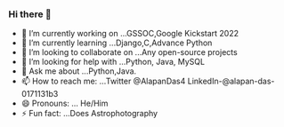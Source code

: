 ### Hi there 👋

<!--
**AlapanDas/AlapanDas** is a ✨ _special_ ✨ repository because its `README.md` (this file) appears on your GitHub profile.-->



- 🔭 I’m currently working on ...GSSOC,Google Kickstart 2022
- 🌱 I’m currently learning ...Django,C,Advance Python 
- 👯 I’m looking to collaborate on ...Any open-source projects
- 🤔 I’m looking for help with ...Python, Java, MySQL
- 💬 Ask me about ...Python,Java.
- 📫 How to reach me: ...Twitter @AlapanDas4 LinkedIn-@alapan-das-0171131b3
- 😄 Pronouns: ... He/Him
- ⚡ Fun fact: ...Does Astrophotography
